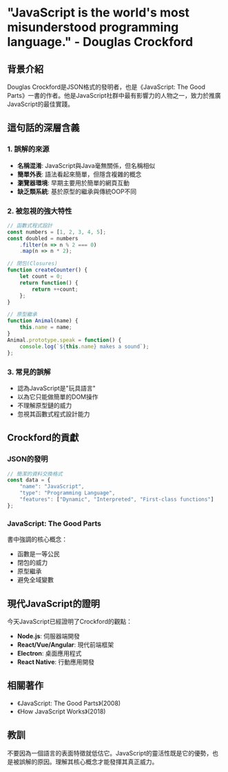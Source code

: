 # "JavaScript is the world's most misunderstood programming language." - Douglas Crockford

## 背景介紹
Douglas Crockford是JSON格式的發明者，也是《JavaScript: The Good Parts》一書的作者。他是JavaScript社群中最有影響力的人物之一，致力於推廣JavaScript的最佳實踐。

## 這句話的深層含義

### 1. 誤解的來源
- **名稱混淆**: JavaScript與Java毫無關係，但名稱相似
- **簡單外表**: 語法看起來簡單，但隱含複雜的概念
- **瀏覽器環境**: 早期主要用於簡單的網頁互動
- **缺乏類系統**: 基於原型的繼承與傳統OOP不同

### 2. 被忽視的強大特性
```javascript
// 函數式程式設計
const numbers = [1, 2, 3, 4, 5];
const doubled = numbers
    .filter(n => n % 2 === 0)
    .map(n => n * 2);

// 閉包(Closures)
function createCounter() {
    let count = 0;
    return function() {
        return ++count;
    };
}

// 原型繼承
function Animal(name) {
    this.name = name;
}
Animal.prototype.speak = function() {
    console.log(`${this.name} makes a sound`);
};
```

### 3. 常見的誤解
- 認為JavaScript是"玩具語言"
- 以為它只能做簡單的DOM操作
- 不理解原型鏈的威力
- 忽視其函數式程式設計能力

## Crockford的貢獻

### JSON的發明
```javascript
// 簡潔的資料交換格式
const data = {
    "name": "JavaScript",
    "type": "Programming Language",
    "features": ["Dynamic", "Interpreted", "First-class functions"]
};
```

### JavaScript: The Good Parts
書中強調的核心概念：
- 函數是一等公民
- 閉包的威力
- 原型繼承
- 避免全域變數

## 現代JavaScript的證明
今天JavaScript已經證明了Crockford的觀點：
- **Node.js**: 伺服器端開發
- **React/Vue/Angular**: 現代前端框架
- **Electron**: 桌面應用程式
- **React Native**: 行動應用開發

## 相關著作
- 《JavaScript: The Good Parts》(2008)
- 《How JavaScript Works》(2018)

## 教訓
不要因為一個語言的表面特徵就低估它。JavaScript的靈活性既是它的優勢，也是被誤解的原因。理解其核心概念才能發揮其真正威力。